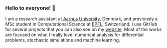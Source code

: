 <!--
<script type="module" defer>
import { polyfillCountryFlagEmojis } from "https://cdn.skypack.dev/country-flag-emoji-polyfill";
polyfillCountryFlagEmojis();
</script>
<style>
* {
    font-family: "Twemoji Country Flags", sans-serif;
}
</style>
-->
### Hello to everyone! 👋 
I am a research assistant at [Aarhus University](https://international.au.dk/), Denmark, and previously a MSc student in Computational Science at [EPFL](https://www.epfl.ch/en/), Switzerland. 
I use GitHub for several projects that you can also see on my [website](https://www.matteocalafa.com). Most of the works are focused on what I really love: numerical analysis for differential problems, stochastic simulations and machine learning. 

